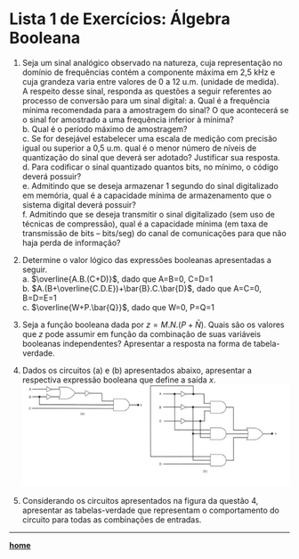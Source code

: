 # Lista 1 de Exercícios: Álgebra Booleana

1. Seja um sinal analógico observado na natureza, cuja representação no domínio de frequências contém a componente máxima em 2,5 kHz e
cuja grandeza varia entre valores de 0 a 12 u.m. (unidade de medida).  
A respeito desse sinal, responda as questões a seguir referentes ao processo de conversão para um sinal digital:
a.	Qual é a frequência mínima recomendada para a amostragem do sinal? O que acontecerá se o sinal for amostrado a uma frequência inferior à mínima?  
b.	Qual é o período máximo de amostragem?   
c.	Se for desejável estabelecer uma escala de medição com precisão igual ou superior a 0,5 u.m.
qual é o menor número de níveis de quantização do sinal que deverá ser adotado? Justificar sua resposta.  
d.	Para codificar o sinal quantizado quantos bits, no mínimo, o código deverá possuir?  
e.	Admitindo que se deseja armazenar 1 segundo do sinal digitalizado em memória, qual é a capacidade mínima de armazenamento que o sistema digital deverá possuir?  
f.	Admitindo que se deseja transmitir o sinal digitalizado (sem uso de técnicas de compressão), qual é a capacidade mínima (em taxa de transmissão de bits – bits/seg)
do canal de comunicações para que não haja perda de informação?  

2. Determine o valor lógico das expressões booleanas apresentadas a seguir.  
a. $\overline{A.B.(C+D)}$, dado que A=B=0, C=D=1  
b. $A.(B+\overline{C.D.E})+\bar{B}.C.\bar{D}$, dado que A=C=0, B=D=E=1  
c. $\overline{W+P.\bar{Q}}$, dado que W=0, P=Q=1

3. Seja a função booleana dada por $z=M.N.(P+\bar{N})$. Quais são os valores que *z* pode assumir em função da combinação de suas variáveis booleanas independentes?   Apresentar a resposta na forma de tabela-verdade.

4. Dados os circuitos (a) e (b) apresentados abaixo, apresentar a respectiva expressão booleana que define a saída *x*.
![Circuitos questão 4](/sisdig_aulas/images_sisdig/circuitosexercicio1_4.jpg)

5. Considerando os circuitos apresentados na figura da questão 4, apresentar as tabelas-verdade que representam o comportamento do circuito para todas as combinações de entradas.

___
**[home](https://github.com/claytonjasilva/claytonjasilva.github.io/blob/main/sisdig_aulas.md)** 
